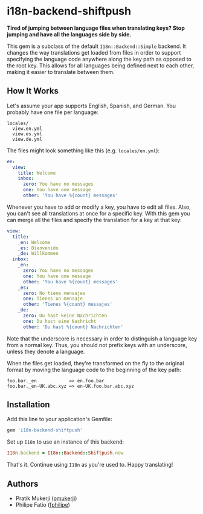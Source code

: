 # i18n-backend-shiftpush

**Tired of jumping between language files when translating keys? Stop jumping
and have all the languages side by side.**

This gem is a subclass of the default `I18n::Backend::Simple` backend. It
changes the way translations get loaded from files in order to support
specifying the language code anywhere along the key path as opposed to the root
key. This allows for all languages being defined next to each other,
making it easier to translate between them.

## How It Works

Let's assume your app supports English, Spanish, and German. You probably have
one file per language:

```
locales/
  view.en.yml
  view.es.yml
  view.de.yml
```

The files might look something like this (e.g. `locales/en.yml`):

```yaml
en:
  view:
    title: Welcome
    inbox:
      zero: You have no messages
      one: You have one message
      other: 'You have %{count} messages'
```

Whenever you have to add or modify a key, you have to edit all files. Also, you
can't see all translations at once for a specific key. With this gem you can
merge all the files and specify the translation for a key at that key:

```yaml
view:
  title:
    _en: Welcome
    _es: Bienvenido
    _de: Willkommen
  inbox:
    _en:
      zero: You have no messages
      one: You have one message
      other: 'You have %{count} messages'
    _es:
      zero: No tiene mensajes
      one: Tienes un mensaje
      other: 'Tienes %{count} messajes'
    _de:
      zero: Du hast keine Nachrichten
      one: Du hast eine Nachricht
      other: 'Du hast %{count} Nachrichten'
```

Note that the underscore is necessary in order to distinguish a language key
from a normal key. Thus, you should not prefix keys with an underscore, unless
they denote a language.

When the files get loaded, they're transformed on the fly to the original format
by moving the language code to the beginning of the key path:

```
foo.bar._en            => en.foo.bar
foo.bar._en-UK.abc.xyz => en-UK.foo.bar.abc.xyz
```

## Installation

Add this line to your application's Gemfile:

```ruby
gem 'i18n-backend-shiftpush'
```

Set up `I18n` to use an instance of this backend:

```ruby
I18n.backend = I18n::Backend::Shiftpush.new
```

That's it. Continue using `I18n` as you're used to. Happy translating!

## Authors

- Pratik Mukerji ([pmukerji](https://github.com/pmukerji))
- Philipe Fatio ([fphilipe](https://github.com/fphilipe))
